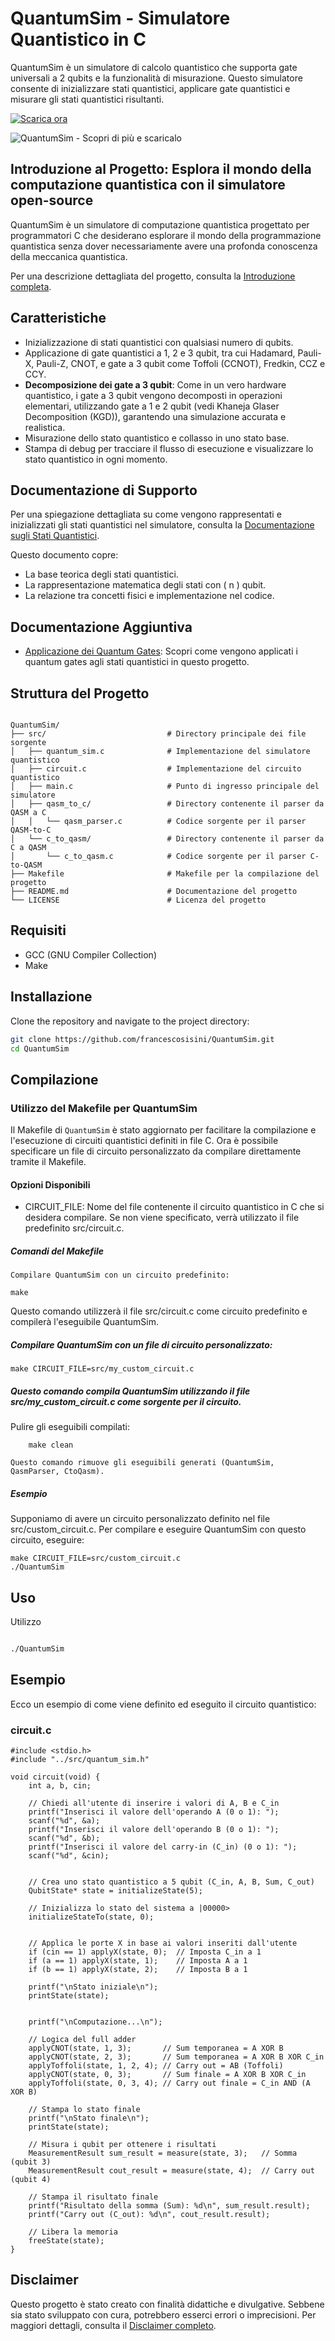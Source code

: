 # QuantumSim - Simulatore Quantistico in C

QuantumSim è un simulatore di calcolo quantistico che supporta gate universali a 2 qubits e la funzionalità di misurazione. 
Questo simulatore consente di inizializzare stati quantistici, applicare gate quantistici e misurare gli stati quantistici risultanti.

[![Scarica ora](https://img.shields.io/badge/Download-Scarica_ora-blue?style=for-the-badge&logo=github)]([https://github.com/tuo-progetto/archive/main.zip](https://github.com/francescosisini/QuantumSim/archive/refs/heads/master.zip))





![QuantumSim - Scopri di più e scaricalo](images/youandmequbit.jpeg)


## Introduzione al Progetto: Esplora il mondo della computazione quantistica con il simulatore open-source

QuantumSim è un simulatore di computazione quantistica progettato per programmatori C che desiderano esplorare il mondo della programmazione quantistica senza dover necessariamente avere una profonda conoscenza della meccanica quantistica. 

Per una descrizione dettagliata del progetto, consulta la [Introduzione completa](INTRODUCTION.md).


## Caratteristiche

- Inizializzazione di stati quantistici con qualsiasi numero di qubits.
- Applicazione di gate quantistici a 1, 2 e 3 qubit, tra cui Hadamard, Pauli-X, Pauli-Z, CNOT, e gate a 3 qubit come Toffoli (CCNOT), Fredkin, CCZ e CCY.
- **Decomposizione dei gate a 3 qubit**: Come in un vero hardware quantistico, i gate a 3 qubit vengono decomposti in operazioni elementari, utilizzando gate a 1 e 2 qubit (vedi Khaneja Glaser Decomposition (KGD)), garantendo una simulazione accurata e realistica.
- Misurazione dello stato quantistico e collasso in uno stato base.
- Stampa di debug per tracciare il flusso di esecuzione e visualizzare lo stato quantistico in ogni momento.


## Documentazione di Supporto

Per una spiegazione dettagliata su come vengono rappresentati e inizializzati gli stati quantistici nel simulatore, consulta la [Documentazione sugli Stati Quantistici](QUANTUM_STATES.md).

Questo documento copre:

- La base teorica degli stati quantistici.
- La rappresentazione matematica degli stati con \( n \) qubit.
- La relazione tra concetti fisici e implementazione nel codice.

  
## Documentazione Aggiuntiva

- [Applicazione dei Quantum Gates](./QUANTUM_GATES.md): Scopri come vengono applicati i quantum gates agli stati quantistici in questo progetto.



## Struttura del Progetto

```

QuantumSim/
├── src/                           # Directory principale dei file sorgente
│   ├── quantum_sim.c              # Implementazione del simulatore quantistico
│   ├── circuit.c                  # Implementazione del circuito quantistico
│   ├── main.c                     # Punto di ingresso principale del simulatore
│   ├── qasm_to_c/                 # Directory contenente il parser da QASM a C
│   │   └── qasm_parser.c          # Codice sorgente per il parser QASM-to-C
│   └── c_to_qasm/                 # Directory contenente il parser da C a QASM
│       └── c_to_qasm.c            # Codice sorgente per il parser C-to-QASM
├── Makefile                       # Makefile per la compilazione del progetto
├── README.md                      # Documentazione del progetto
└── LICENSE                        # Licenza del progetto

```
## Requisiti

- GCC (GNU Compiler Collection)
- Make

## Installazione

Clone the repository and navigate to the project directory:

```sh
git clone https://github.com/francescosisini/QuantumSim.git
cd QuantumSim
```

## Compilazione

### Utilizzo del Makefile per QuantumSim

Il Makefile di ```QuantumSim``` è stato aggiornato per facilitare la compilazione e l'esecuzione di circuiti quantistici definiti in file C.
Ora è possibile specificare un file di circuito personalizzato da compilare direttamente tramite il Makefile.

#### Opzioni Disponibili

- CIRCUIT_FILE: Nome del file contenente il circuito quantistico in C che si desidera compilare. Se non viene specificato, verrà utilizzato il file predefinito src/circuit.c.

##### Comandi del Makefile

    Compilare QuantumSim con un circuito predefinito:

```
make
```
Questo comando utilizzerà il file src/circuit.c come circuito predefinito e compilerà l'eseguibile QuantumSim.

##### Compilare QuantumSim con un file di circuito personalizzato:
```
make CIRCUIT_FILE=src/my_custom_circuit.c
```

##### Questo comando compila QuantumSim utilizzando il file src/my_custom_circuit.c come sorgente per il circuito.

Pulire gli eseguibili compilati:
```
    make clean
```
    Questo comando rimuove gli eseguibili generati (QuantumSim, QasmParser, CtoQasm).

##### Esempio

Supponiamo di avere un circuito personalizzato definito nel file src/custom_circuit.c. Per compilare e eseguire QuantumSim con questo circuito, eseguire:
```
make CIRCUIT_FILE=src/custom_circuit.c
./QuantumSim
```
## Uso

Utilizzo
```sh

./QuantumSim
```
## Esempio

Ecco un esempio di come viene definito ed eseguito il circuito quantistico:

### circuit.c
```
#include <stdio.h>
#include "../src/quantum_sim.h"

void circuit(void) {
    int a, b, cin;

    // Chiedi all'utente di inserire i valori di A, B e C_in
    printf("Inserisci il valore dell'operando A (0 o 1): ");
    scanf("%d", &a);
    printf("Inserisci il valore dell'operando B (0 o 1): ");
    scanf("%d", &b);
    printf("Inserisci il valore del carry-in (C_in) (0 o 1): ");
    scanf("%d", &cin);
    

    // Crea uno stato quantistico a 5 qubit (C_in, A, B, Sum, C_out)
    QubitState* state = initializeState(5);

    // Inizializza lo stato del sistema a |00000>
    initializeStateTo(state, 0); 

    
    // Applica le porte X in base ai valori inseriti dall'utente
    if (cin == 1) applyX(state, 0);  // Imposta C_in a 1
    if (a == 1) applyX(state, 1);    // Imposta A a 1
    if (b == 1) applyX(state, 2);    // Imposta B a 1

    printf("\nStato iniziale\n");
    printState(state);
    

    printf("\nComputazione...\n");
    
    // Logica del full adder
    applyCNOT(state, 1, 3);       // Sum temporanea = A XOR B
    applyCNOT(state, 2, 3);       // Sum temporanea = A XOR B XOR C_in
    applyToffoli(state, 1, 2, 4); // Carry out = AB (Toffoli)
    applyCNOT(state, 0, 3);       // Sum finale = A XOR B XOR C_in
    applyToffoli(state, 0, 3, 4); // Carry out finale = C_in AND (A XOR B)

    // Stampa lo stato finale
    printf("\nStato finale\n");
    printState(state);

    // Misura i qubit per ottenere i risultati
    MeasurementResult sum_result = measure(state, 3);   // Somma (qubit 3)
    MeasurementResult cout_result = measure(state, 4);  // Carry out (qubit 4)

    // Stampa il risultato finale
    printf("Risultato della somma (Sum): %d\n", sum_result.result);
    printf("Carry out (C_out): %d\n", cout_result.result);

    // Libera la memoria
    freeState(state);
}

```
## Disclaimer

Questo progetto è stato creato con finalità didattiche e divulgative. Sebbene sia stato sviluppato con cura, potrebbero esserci errori o imprecisioni. Per maggiori dettagli, consulta il [Disclaimer completo](DISCLAIMER.md).
